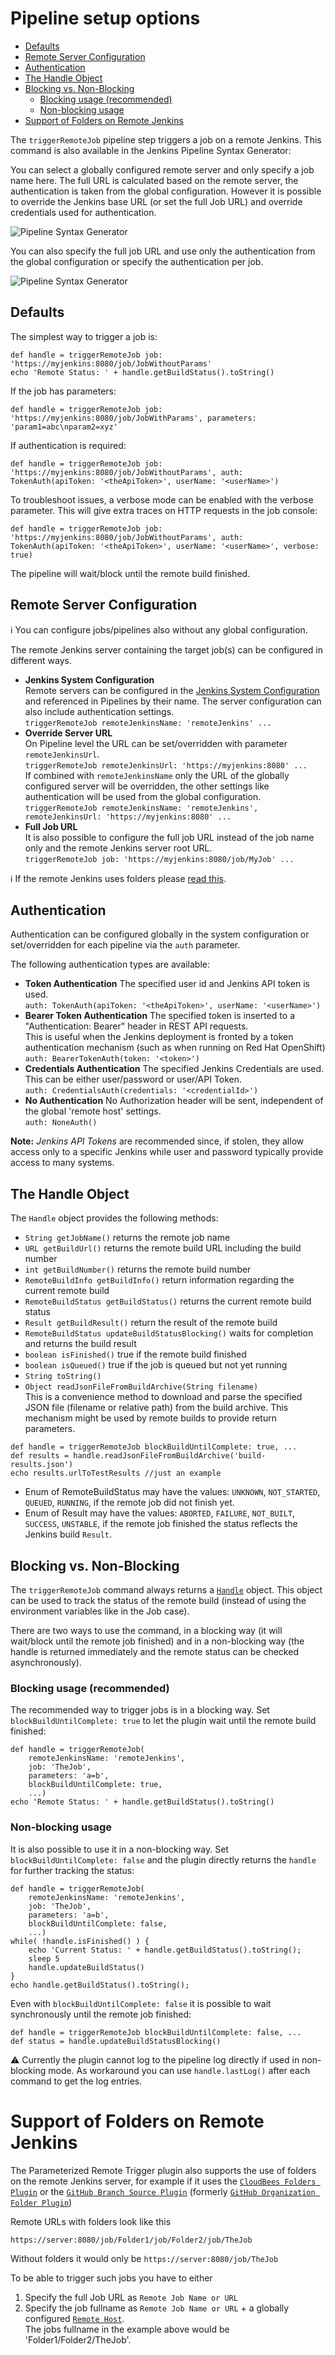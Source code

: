 # Pipeline setup options

- [Defaults](#user-content-defaults)
- [Remote Server Configuration](#user-content-server)
- [Authentication](#user-content-authentication)
- [The Handle Object](#user-content-handle)
- [Blocking vs. Non-Blocking](#user-content-blockingnonblocking)
  - [Blocking usage (recommended)](#user-content-blocking)
  - [Non-blocking usage](#user-content-nonblocking)
- [Support of Folders on Remote Jenkins](#user-content-folders)

The `triggerRemoteJob` pipeline step triggers a job on a remote Jenkins. This command is also available in the Jenkins Pipeline Syntax Generator:

You can select a globally configured remote server and only specify a job name here.
The full URL is calculated based on the remote server, the authentication is taken from the global configuration.
However it is possible to override the Jenkins base URL (or set the full Job URL) and override credentials used for authentication.

![Pipeline Syntax Generator](screenshots/pipelineSyntaxGenerator.png)

You can also specify the full job URL and use only the authentication from the global configuration or specify the authentication per job.

![Pipeline Syntax Generator](screenshots/pipelineSyntaxGenerator2.png)


<div id="defaults"/>

## Defaults
The simplest way to trigger a job is:
```
def handle = triggerRemoteJob job: 'https://myjenkins:8080/job/JobWithoutParams'
echo 'Remote Status: ' + handle.getBuildStatus().toString()
```

If the job has parameters:
```
def handle = triggerRemoteJob job: 'https://myjenkins:8080/job/JobWithParams', parameters: 'param1=abc\nparam2=xyz'
```

If authentication is required:
```
def handle = triggerRemoteJob job: 'https://myjenkins:8080/job/JobWithoutParams', auth: TokenAuth(apiToken: '<theApiToken>', userName: '<userName>')
```

To troubleshoot issues, a verbose mode can be enabled with the verbose parameter. This will give extra traces on HTTP requests in the job console:
```
def handle = triggerRemoteJob job: 'https://myjenkins:8080/job/JobWithoutParams', auth: TokenAuth(apiToken: '<theApiToken>', userName: '<userName>', verbose: true)
```


The pipeline will wait/block until the remote build finished.


<div id="server"/>

## Remote Server Configuration

:information_source: You can configure jobs/pipelines also without any global configuration.

The remote Jenkins server containing the target job(s) can be configured in different ways.
- **Jenkins System Configuration**<br>
  Remote servers can be configured in the [Jenkins System Configuration](README_SystemConfiguration.md) and referenced in Pipelines by their name. The server configuration can also include authentication settings.<br>
  `triggerRemoteJob remoteJenkinsName: 'remoteJenkins' ...`
- **Override Server URL**<br>
  On Pipeline level the URL can be set/overridden with parameter `remoteJenkinsUrl`.<br>
  `triggerRemoteJob remoteJenkinsUrl: 'https://myjenkins:8080' ...`<br>
  If combined with `remoteJenkinsName` only the URL of the globally configured server will be overridden, the other settings like authentication will be used from the global configuration.<br>
  `triggerRemoteJob remoteJenkinsName: 'remoteJenkins', remoteJenkinsUrl: 'https://myjenkins:8080' ...`<br>
- **Full Job URL**<br>
  It is also possible to configure the full job URL instead of the job name only and the remote Jenkins server root URL.<br>
  `triggerRemoteJob job: 'https://myjenkins:8080/job/MyJob' ...`<br>

:information_source: If the remote Jenkins uses folders please [read this](#user-content-folders).

<div id="authentication"/>

## Authentication
Authentication can be configured globally in the system configuration or set/overridden for each pipeline via the `auth` parameter.

The following authentication types are available:
- **Token Authentication** The specified user id and Jenkins API token is used.<br>
  ```auth: TokenAuth(apiToken: '<theApiToken>', userName: '<userName>')```
- **Bearer Token Authentication** The specified token is inserted to a "Authentication: Bearer" header in REST API requests.<br>
  This is useful when the Jenkins deployment is fronted by a token authentication mechanism (such as when running on Red Hat OpenShift)<br>
  ```auth: BearerTokenAuth(token: '<token>')```
- **Credentials Authentication** The specified Jenkins Credentials are used. This can be either user/password or user/API Token.<br>
  ```auth: CredentialsAuth(credentials: '<credentialId>')```
- **No Authentication** No Authorization header will be sent, independent of the global 'remote host' settings.<br>
  ```auth: NoneAuth()```

**Note:** *Jenkins API Tokens* are recommended since, if stolen, they allow access only to a specific Jenkins
while user and password typically provide access to many systems.



<div id="handle"/>

## The Handle Object
The `Handle` object provides the following methods:

- `String getJobName()` returns the remote job name
- `URL getBuildUrl()` returns the remote build URL including the build number
- `int getBuildNumber()` returns the remote build number
- `RemoteBuildInfo getBuildInfo()` return information regarding the current remote build
- `RemoteBuildStatus getBuildStatus()` returns the current remote build status
- `Result getBuildResult()` return the result of the remote build
- `RemoteBuildStatus updateBuildStatusBlocking()` waits for completion and returns the build result
- `boolean isFinished()` true if the remote build finished
- `boolean isQueued()` true if the job is queued but not yet running
- `String toString()`
- `Object readJsonFileFromBuildArchive(String filename)`<br>
    This is a convenience method to download and parse the specified JSON file (filename or relative path) from the build archive.
    This mechanism might be used by remote builds to provide return parameters.

```
def handle = triggerRemoteJob blockBuildUntilComplete: true, ...
def results = handle.readJsonFileFromBuildArchive('build-results.json')
echo results.urlToTestResults //just an example
```

- Enum of RemoteBuildStatus may have the values: `UNKNOWN`, `NOT_STARTED`, `QUEUED`, `RUNNING`, if the remote job did not finish yet.
- Enum of Result may have the values: `ABORTED`, `FAILURE`, `NOT_BUILT`, `SUCCESS`, `UNSTABLE`, if the remote job finished the status reflects the Jenkins build `Result`.


<div id="blockingnonblocking"/>

## Blocking vs. Non-Blocking
The `triggerRemoteJob` command always returns a [`Handle`](#user-content-the-handle-object) object. This object can be used to track the status of the remote build (instead of using the environment variables like in the Job case).

There are two ways to use the command, in a blocking way (it will wait/block until the remote job finished) and in a non-blocking way (the handle is returned immediately and the remote status can be checked asynchronously).

<div id="blocking"/>

### Blocking usage (recommended)
The recommended way to trigger jobs is in a blocking way. Set `blockBuildUntilComplete: true` to let the plugin wait
until the remote build finished:
```
def handle = triggerRemoteJob(
    remoteJenkinsName: 'remoteJenkins',
    job: 'TheJob',
    parameters: 'a=b',
    blockBuildUntilComplete: true,
    ...)
echo 'Remote Status: ' + handle.getBuildStatus().toString()
```

<div id="nonblocking"/>

### Non-blocking usage
It is also possible to use it in a non-blocking way. Set `blockBuildUntilComplete: false` and the plugin directly
returns the `handle` for further tracking the status:
```
def handle = triggerRemoteJob(
    remoteJenkinsName: 'remoteJenkins',
    job: 'TheJob',
    parameters: 'a=b',
    blockBuildUntilComplete: false,
    ...)
while( !handle.isFinished() ) {
    echo 'Current Status: ' + handle.getBuildStatus().toString();
    sleep 5
    handle.updateBuildStatus()
}
echo handle.getBuildStatus().toString();
```

Even with `blockBuildUntilComplete: false` it is possible to wait synchronously until the remote job finished:
```
def handle = triggerRemoteJob blockBuildUntilComplete: false, ...
def status = handle.updateBuildStatusBlocking()
``` 

:warning: Currently the plugin cannot log to the pipeline log directly if used in non-blocking mode. As workaround you can use `handle.lastLog()` after each command to get the log entries.


<div id="folders"/>

# Support of Folders on Remote Jenkins

The Parameterized Remote Trigger plugin also supports the use of folders on the remote Jenkins server, for example if it uses the [`CloudBees Folders Plugin`](https://wiki.jenkins.io/display/JENKINS/CloudBees+Folders+Plugin) or the [`GitHub Branch Source Plugin`](https://plugins.jenkins.io/github-branch-source) (formerly [`GitHub Organization Folder Plugin`](https://wiki.jenkins.io/display/JENKINS/GitHub+Organization+Folder+Plugin))

Remote URLs with folders look like this
```
https://server:8080/job/Folder1/job/Folder2/job/TheJob
```

Without folders it would only be `https://server:8080/job/TheJob`

To be able to trigger such jobs you have to either
1. Specify the full Job URL as `Remote Job Name or URL`
2. Specify the job fullname as `Remote Job Name or URL` + a globally configured [`Remote Host`](#user-content-server).<br>
   The jobs fullname in the example above would be 'Folder1/Folder2/TheJob'.


<br><br><br><br><br><br><br><br><br><br><br><br><br><br><br><br><br><br><br><br><br><br><br><br><br><br><br><br><br><br><br>
